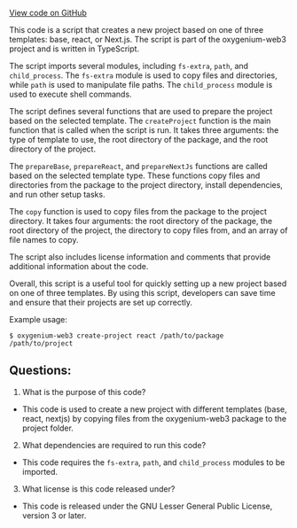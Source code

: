 [View code on GitHub](https://github.com/oxygenium-network/oxygenium-web3/packages/cli/scripts/create-project.ts)

This code is a script that creates a new project based on one of three templates: base, react, or Next.js. The script is part of the oxygenium-web3 project and is written in TypeScript. 

The script imports several modules, including `fs-extra`, `path`, and `child_process`. The `fs-extra` module is used to copy files and directories, while `path` is used to manipulate file paths. The `child_process` module is used to execute shell commands.

The script defines several functions that are used to prepare the project based on the selected template. The `createProject` function is the main function that is called when the script is run. It takes three arguments: the type of template to use, the root directory of the package, and the root directory of the project.

The `prepareBase`, `prepareReact`, and `prepareNextJs` functions are called based on the selected template type. These functions copy files and directories from the package to the project directory, install dependencies, and run other setup tasks. 

The `copy` function is used to copy files from the package to the project directory. It takes four arguments: the root directory of the package, the root directory of the project, the directory to copy files from, and an array of file names to copy.

The script also includes license information and comments that provide additional information about the code.

Overall, this script is a useful tool for quickly setting up a new project based on one of three templates. By using this script, developers can save time and ensure that their projects are set up correctly. 

Example usage:

```
$ oxygenium-web3 create-project react /path/to/package /path/to/project
```
## Questions: 
 1. What is the purpose of this code?
- This code is used to create a new project with different templates (base, react, nextjs) by copying files from the oxygenium-web3 package to the project folder.

2. What dependencies are required to run this code?
- This code requires the `fs-extra`, `path`, and `child_process` modules to be imported.

3. What license is this code released under?
- This code is released under the GNU Lesser General Public License, version 3 or later.